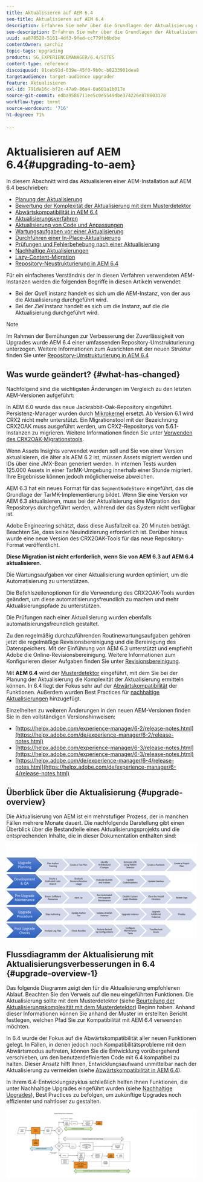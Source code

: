 ```yaml
---
title: Aktualisieren auf AEM 6.4
seo-title: Aktualisieren auf AEM 6.4
description: Erfahren Sie mehr über die Grundlagen der Aktualisierung einer älteren AEM-Installation auf AEM 6.4.
seo-description: Erfahren Sie mehr über die Grundlagen der Aktualisierung einer älteren AEM-Installation auf AEM 6.4.
uuid: aa878528-5161-4df3-9fed-cc779fb6bdbe
contentOwner: sarchiz
topic-tags: upgrading
products: SG_EXPERIENCEMANAGER/6.4/SITES
content-type: reference
discoiquuid: 81ceb91d-039e-45f0-9b0c-b8233901dea8
targetaudience: target-audience upgrader
feature: Aktualisieren
exl-id: 791da16c-bf2c-47a9-86a4-0a601a1b017e
source-git-commit: edba9586711ee5c0e5549dbe374226e878803178
workflow-type: tm+mt
source-wordcount: '716'
ht-degree: 71%

---
```


# Aktualisieren auf AEM 6.4{#upgrading-to-aem}

In diesem Abschnitt wird das Aktualisieren einer AEM-Installation auf AEM 6.4 beschrieben:

* [Planung der Aktualisierung](/help/sites-deploying/upgrade-planning.md)
* [Bewertung der Komplexität der Aktualisierung mit dem Musterdetektor ](/help/sites-deploying/pattern-detector.md)
* [Abwärtskompatibilität in AEM 6.4](/help/sites-deploying/backward-compatibility.md)
* [Aktualisierungsverfahren](/help/sites-deploying/upgrade-procedure.md)
* [Aktualisierung von Code und Anpassungen](/help/sites-deploying/upgrading-code-and-customizations.md)
* [Wartungsaufgaben vor einer Aktualisierung](/help/sites-deploying/pre-upgrade-maintenance-tasks.md)
* [Durchführen einer In-Place-Aktualisierung](/help/sites-deploying/in-place-upgrade.md)
* [Prüfungen und Fehlerbehebung nach einer Aktualisierung](/help/sites-deploying/post-upgrade-checks-and-troubleshooting.md)
* [Nachhaltige Aktualisierungen](/help/sites-deploying/sustainable-upgrades.md)
* [Lazy-Content-Migration](/help/sites-deploying/lazy-content-migration.md)
* [Repository-Neustrukturierung in AEM 6.4](/help/sites-deploying/repository-restructuring.md)

Für ein einfacheres Verständnis der in diesen Verfahren verwendeten AEM-Instanzen werden die folgenden Begriffe in diesen Artikeln verwendet:

* Bei der *Quell* instanz handelt es sich um die AEM-Instanz, von der aus die Aktualisierung durchgeführt wird.
* Bei der *Ziel* instanz handelt es sich um die Instanz, auf die die Aktualisierung durchgeführt wird.

>[!NOTE]
>
>Im Rahmen der Bemühungen zur Verbesserung der Zuverlässigkeit von Upgrades wurde AEM 6.4 einer umfassenden Repository-Umstrukturierung unterzogen. Weitere Informationen zum Ausrichten mit der neuen Struktur finden Sie unter [Repository-Umstrukturierung in AEM 6.4](/help/sites-deploying/repository-restructuring.md)

## Was wurde geändert? {#what-has-changed}

Nachfolgend sind die wichtigsten Änderungen im Vergleich zu den letzten AEM-Versionen aufgeführt:

In AEM 6.0 wurde das neue Jackrabbit-Oak-Repository eingeführt. Persistenz-Manager wurden durch [Mikrokernel](/help/sites-deploying/recommended-deploys.md) ersetzt. Ab Version 6.1 wird CRX2 nicht mehr unterstützt. Ein Migrationstool mit der Bezeichnung CRX2OAK muss ausgeführt werden, um CRX2-Repositorys von 5.6.1-Instanzen zu migrieren. Weitere Informationen finden Sie unter [Verwenden des CRX2OAK-Migrationstools](/help/sites-deploying/using-crx2oak.md).

Wenn Assets Insights verwendet werden soll und Sie von einer Version aktualisieren, die älter als AEM 6.2 ist, müssen Assets migriert werden und IDs über eine JMX-Bean generiert werden. In internen Tests wurden 125.000 Assets in einer TarMK-Umgebung innerhalb einer Stunde migriert. Ihre Ergebnisse können jedoch möglicherweise abweichen.

AEM 6.3 hat ein neues Format für das `SegmentNodeStore` eingeführt, das die Grundlage der TarMK-Implementierung bildet. Wenn Sie eine Version vor AEM 6.3 aktualisieren, muss bei der Aktualisierung eine Migration des Repositorys durchgeführt werden, während der das System nicht verfügbar ist.

Adobe Engineering schätzt, dass diese Ausfallzeit ca. 20 Minuten beträgt. Beachten Sie, dass keine Neuindizierung erforderlich ist. Darüber hinaus wurde eine neue Version des CRX2OAK-Tools für das neue Repository-Format veröffentlicht.

**Diese Migration ist nicht erforderlich, wenn Sie von AEM 6.3 auf AEM 6.4 aktualisieren.**

Die Wartungsaufgaben vor einer Aktualisierung wurden optimiert, um die Automatisierung zu unterstützen.

Die Befehlszeilenoptionen für die Verwendung des CRX2OAK-Tools wurden geändert, um diese automatisierungsfreundlich zu machen und mehr Aktualisierungspfade zu unterstützen.

Die Prüfungen nach einer Aktualisierung wurden ebenfalls automatisierungsfreundlich gestaltet.

Zu den regelmäßig durchzuführenden Routinewartungsaufgaben gehören jetzt die regelmäßige Revisionsbereinigung und die Bereinigung des Datenspeichers. Mit der Einführung von AEM 6.3 unterstützt und empfiehlt Adobe die Online-Revisionsbereinigung. Weitere Informationen zum Konfigurieren dieser Aufgaben finden Sie unter [Revisionsbereinigung](/help/sites-deploying/revision-cleanup.md).

Mit **AEM 6.4** wird der [Musterdetektor](/help/sites-deploying/pattern-detector.md) eingeführt, mit dem Sie bei der Planung der Aktualisierung die Komplexität der Aktualisierung ermitteln können. In 6.4 liegt der Fokus sehr auf der [Abwärtskompatibilität](/help/sites-deploying/backward-compatibility.md) der Funktionen. Außerdem wurden Best Practices für [nachhaltige Aktualisierungen](/help/sites-deploying/sustainable-upgrades.md) hinzugefügt.

Einzelheiten zu weiteren Änderungen in den neuen AEM-Versionen finden Sie in den vollständigen Versionshinweisen:

* [https://helpx.adobe.com/experience-manager/6-2/release-notes.html](https://helpx.adobe.com/de/experience-manager/6-2/release-notes.html)
* [https://helpx.adobe.com/experience-manager/6-3/release-notes.html](https://helpx.adobe.com/experience-manager/6-3/release-notes.html)
* [https://helpx.adobe.com/de/experience-manager/6-4/release-notes.html](https://helpx.adobe.com/de/experience-manager/6-4/release-notes.html)

## Überblick über die Aktualisierung {#upgrade-overview}

Die Aktualisierung von AEM ist ein mehrstufiger Prozess, der in manchen Fällen mehrere Monate dauert. Die nachfolgende Darstellung gibt einen Überblick über die Bestandteile eines Aktualisierungsprojekts und die entsprechenden Inhalte, die in dieser Dokumentation enthalten sind:

![screen_shot_2018-03-30at80708am](assets/screen_shot_2018-03-30at80708am.png)

## Flussdiagramm der Aktualisierung mit Aktualisierungsverbesserungen in 6.4 {#upgrade-overview-1}

Das folgende Diagramm zeigt den für die Aktualisierung empfohlenen Ablauf. Beachten Sie den Verweis auf die neu eingeführten Funktionen. Die Aktualisierung sollte mit dem Musterdetektor (siehe [Beurteilung der Aktualisierungskomplexität mit dem Musterdetektor](/help/sites-deploying/pattern-detector.md)) Beginn haben. Anhand dieser Informationen können Sie anhand der Muster im erstellten Bericht festlegen, welchen Pfad Sie zur Kompatibilität mit AEM 6.4 verwenden möchten.

In 6.4 wurde der Fokus auf die Abwärtskompatibilität aller neuen Funktionen gelegt. In Fällen, in denen jedoch noch Kompatibilitätsprobleme mit dem Abwärtsmodus auftreten, können Sie die Entwicklung vorübergehend verschieben, um den benutzerdefinierten Code mit 6.4 kompatibel zu halten. Dieser Ansatz hilft Ihnen, Entwicklungsaufwand unmittelbar nach der Aktualisierung zu vermeiden (siehe [Abwärtskompatibilität in AEM 6.4](/help/sites-deploying/backward-compatibility.md)).

In Ihrem 6.4-Entwicklungszyklus schließlich helfen Ihnen Funktionen, die unter Nachhaltige Upgrades eingeführt wurden (siehe [Nachhaltige Upgrades](/help/sites-deploying/sustainable-upgrades.md)), Best Practices zu befolgen, um zukünftige Upgrades noch effizienter und nahtloser zu gestalten.

![6_4_upgrade_overviewflow chart-newpage3](assets/6_4_upgrade_overviewflowchart-newpage3.png)
